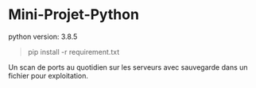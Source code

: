 # Mini-Projet-Python

python version: 3.8.5

> pip install -r requirement.txt

Un scan de ports au quotidien sur les serveurs avec sauvegarde dans un fichier pour exploitation.